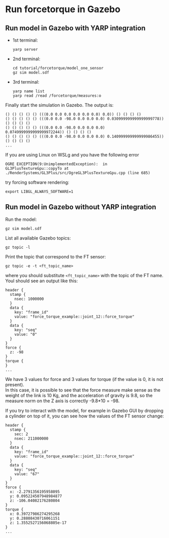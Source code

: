 # Run forcetorque in Gazebo

## Run model in Gazebo with YARP integration

- 1st terminal:
  ~~~
  yarp server
  ~~~
- 2nd terminal:
  ~~~
  cd tutorial/forcetorque/model_one_sensor
  gz sim model.sdf
  ~~~
- 3rd terminal:
  ~~~
  yarp name list
  yarp read /read /forcetorque/measures:o
  ~~~

Finally start the simulation in Gazebo. The output is:
~~~
() () () () () (((0.0 0.0 0.0 0.0 0.0 0.0) 0.0)) () () () ()
() () () () () (((0.0 0.0 -98.0 0.0 0.0 0.0) 0.030999999999999999778)) () () () ()
() () () () () (((0.0 0.0 -98.0 0.0 0.0 0.0) 0.0749999999999999972244)) () () () ()
() () () () () (((0.0 0.0 -98.0 0.0 0.0 0.0) 0.140999999999999986455)) () () () ()
...
~~~

If you are using Linux on WSLg and you have the following error
~~~
OGRE EXCEPTION(9:UnimplementedException):  in GL3PlusTextureGpu::copyTo at ./RenderSystems/GL3Plus/src/OgreGL3PlusTextureGpu.cpp (line 685)
~~~
try forcing software rendering:
~~~
export LIBGL_ALWAYS_SOFTWARE=1
~~~

## Run model in Gazebo without YARP integration
Run the model:
```
gz sim model.sdf
```
List all available Gazebo topics:
```
gz topic -l
```
Print the topic that correspond to the FT sensor:
```
gz topic -e -t <ft_topic_name>
```
where you should substitute `<ft_topic_name>` with the topic of the FT name.    
Youl should see an output like this:
```
header {
  stamp {
    nsec: 1000000
  }
  data {
    key: "frame_id"
    value: "force_torque_example::joint_12::force_torque"
  }
  data {
    key: "seq"
    value: "0"
  }
}
force {
  z: -98
}
torque {
}
...
```
We have 3 values for force and 3 values for torque (if the value is 0, it is not present).  
In this case, it is possible to see that the force measure make sense as the weight of the link is 10 Kg, and the acceleration of gravity is 9.8, so the measure norm on the Z axis is correctly -9.8*10 = -98.

If you try to interact with the model, for example in Gazebo GUI by dropping a cylinder on top of it, you can see how the values of the FT sensor change:
```
header {
  stamp {
    sec: 2
    nsec: 211000000
  }
  data {
    key: "frame_id"
    value: "force_torque_example::joint_12::force_torque"
  }
  data {
    key: "seq"
    value: "67"
  }
}
force {
  x: -2.2791356195958095
  y: 0.095224507948984877
  z: -106.04082176280804
}
torque {
  x: 0.39727986274295268
  y: 0.28808430716061151
  z: 1.3552527156068805e-17
}
...
```
